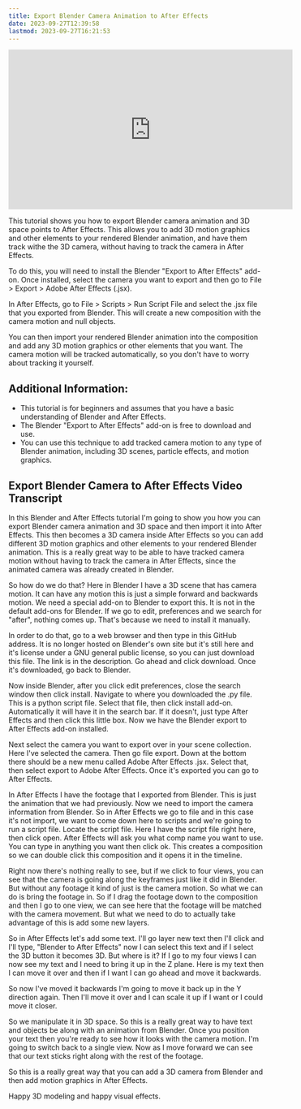 ```yaml
---
title: Export Blender Camera Animation to After Effects
date: 2023-09-27T12:39:58
lastmod: 2023-09-27T16:21:53
---
```


<div class="video-grid">
<div class="iframe-16-9-container">
<iframe class="youTubeIframe" width="560" height="315" src="https://www.youtube.com/embed/-XJ1_ZN4Qx4?si=Uo3lCMRRljqEdSXP" title="YouTube video player" frameborder="0" allow="accelerometer; autoplay; clipboard-write; encrypted-media; gyroscope; picture-in-picture; web-share" allowfullscreen></iframe>
</div>
</div>

This tutorial shows you how to export Blender camera animation and 3D space points to After Effects. This allows you to add 3D motion graphics and other elements to your rendered Blender animation, and have them track withe the 3D camera, without having to track the camera in After Effects.

To do this, you will need to install the Blender "Export to After Effects" add-on. Once installed, select the camera you want to export and then go to File > Export > Adobe After Effects (.jsx).

In After Effects, go to File > Scripts > Run Script File and select the .jsx file that you exported from Blender. This will create a new composition with the camera motion and null objects.

You can then import your rendered Blender animation into the composition and add any 3D motion graphics or other elements that you want. The camera motion will be tracked automatically, so you don't have to worry about tracking it yourself.

## Additional Information:

- This tutorial is for beginners and assumes that you have a basic understanding of Blender and After Effects.
- The Blender "Export to After Effects" add-on is free to download and use.
- You can use this technique to add tracked camera motion to any type of Blender animation, including 3D scenes, particle effects, and motion graphics.

## Export Blender Camera to After Effects Video Transcript

In this Blender and After Effects tutorial I'm going to show you how you can export Blender camera animation and 3D space and then import it into After Effects. This then becomes a 3D camera inside After Effects so you can add different 3D motion graphics and other elements to your rendered Blender animation. This is a really great way to be able to have tracked camera motion without having to track the camera in After Effects, since the animated camera was already created in Blender.

So how do we do that? Here in Blender I have a 3D scene that has camera motion. It can have any motion this is just a simple forward and backwards motion. We need a special add-on to Blender to export this. It is not in the default add-ons for Blender. If we go to edit, preferences and we search for "after", nothing comes up. That's because we need to install it manually.

In order to do that, go to a web browser and then type in this GitHub address. It is no longer hosted on Blender's own site but it's still here and it's license under a GNU general public license, so you can just download this file. The link is in the description. Go ahead and click download. Once it's downloaded, go back to Blender.

Now inside Blender, after you click edit preferences, close the search window then click install. Navigate to where you downloaded the .py file. This is a python script file. Select that file, then click install add-on. Automatically it will have it in the search bar. If it doesn't, just type After Effects and then click this little box. Now we have the Blender export to After Effects add-on installed.

Next select the camera you want to export over in your scene collection. Here I've selected the camera. Then go file export. Down at the bottom there should be a new menu called Adobe After Effects .jsx. Select that, then select export to Adobe After Effects. Once it's exported you can go to After Effects.

In After Effects I have the footage that I exported from Blender. This is just the animation that we had previously. Now we need to import the camera information from Blender. So in After Effects we go to file and in this case it's not import, we want to come down here to scripts and we're going to run a script file. Locate the script file. Here I have the script file right here, then click open. After Effects will ask you what comp name you want to use. You can type in anything you want then click ok. This creates a composition so we can double click this composition and it opens it in the timeline.

Right now there's nothing really to see, but if we click to four views, you can see that the camera is going along the keyframes just like it did in Blender. But without any footage it kind of just is the camera motion. So what we can do is bring the footage in. So if I drag the footage down to the composition and then I go to one view, we can see here that the footage will be matched with the camera movement. But what we need to do to actually take advantage of this is add some new layers.

So in After Effects let's add some text. I'll go layer new text then I'll click and I'll type, "Blender to After Effects" now I can select this text and if I select the 3D button it becomes 3D. But where is it? If I go to my four views I can now see my text and I need to bring it up in the Z plane. Here is my text then I can move it over and then if I want I can go ahead and move it backwards.

So now I've moved it backwards I'm going to move it back up in the Y direction again. Then I'll move it over and I can scale it up if I want or I could move it closer.

So we manipulate it in 3D space. So this is a really great way to have text and objects be along with an animation from Blender. Once you position your text then you're ready to see how it looks with the camera motion. I'm going to switch back to a single view. Now as I move forward we can see that our text sticks right along with the rest of the footage.

So this is a really great way that you can add a 3D camera from Blender and then add motion graphics in After Effects.

Happy 3D modeling and happy visual effects.
